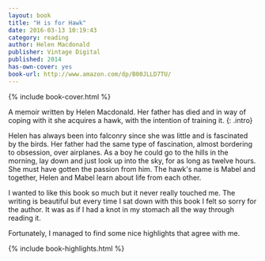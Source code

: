 ```yaml
---
layout: book
title: "H is for Hawk"
date: 2016-03-13 10:19:43
category: reading
author: Helen Macdonald
publisher: Vintage Digital
published: 2014
has-own-cover: yes
book-url: http://www.amazon.com/dp/B00JLLD7TU/
---
```

{% include book-cover.html %}

A memoir written by Helen Macdonald. Her father has died and in way of coping with it she acquires a hawk, with the intention of training it.
{: .intro}

Helen has always been into falconry since she was little and is fascinated by the birds. Her father had the same type of fascination, almost bordering to obsession, over airplanes. As a boy he could go to the hills in the morning, lay down and just look up into the sky, for as long as twelve hours. She must have gotten the passion from him. The hawk's name is Mabel and together, Helen and Mabel learn about life from each other.

I wanted to like this book so much but it never really touched me. The writing is beautiful but every time I sat down with this book I felt so sorry for the author. It was as if I had a knot in my stomach all the way through reading it.

Fortunately, I managed to find some nice highlights that agree with me.

{% include book-highlights.html %}
